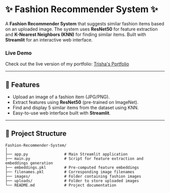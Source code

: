 # ✨ Fashion Recommender System ✨

A **Fashion Recommender System** that suggests similar fashion items based on an uploaded image. The system uses **ResNet50** for feature extraction and **K-Nearest Neighbors (KNN)** for finding similar items. Built with **Streamlit** for an interactive web interface.

### Live Demo

Check out the live version of my portfolio: [Trisha's Portfolio]( http://192.168.0.103:8501)


---

## 🚀 Features
- Upload an image of a fashion item (JPG/PNG).
- Extract features using **ResNet50** (pre-trained on ImageNet).
- Find and display 5 similar items from the dataset using KNN.
- Easy-to-use web interface built with **Streamlit**.

---

## 📂 Project Structure
```plaintext
Fashion-Recommender-System/
│
├── app.py                # Main Streamlit application
├── main.py               # Script for feature extraction and embeddings generation
├── embeddings.pkl        # Pre-computed feature embeddings
├── filenames.pkl         # Corresponding image filenames
├── images/               # Folder containing fashion images
├── uploads/              # Folder to store uploaded images
└── README.md             # Project documentation
